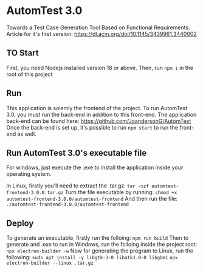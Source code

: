 
# AutomTest 3.0
Towards a Test Case Generation Tool Based on Functional Requirements.   
Article for it's first version:
https://dl.acm.org/doi/10.1145/3439961.3440002

## TO Start
First, you need Nodejs installed version 18 or above.
Then, run `npm i` in the root of this project

## Run
This application is solemly the frontend of the project. To run AutomTest 3.0, you must run the back-end in addition to this front-end.
The application back-end can be found here: <https://github.com/JoandersonG/AutomTest>
Once the back-end is set up, it's possible to run `npm start` to run the front-end as well.

## Run AutomTest 3.0's executable file
For windows, just execute the .exe to install the application inside your operating system.

In Linux, firstly you'll need to extract the .tar.gz:
`tar -xzf automtest-frontend-3.0.0.tar.gz`
Turn the file executable by running:
`chmod +x automtest-frontend-3.0.0/automtest-frontend`
And then run the file:
`./automtest-frontend-3.0.0/automtest-frontend`

## Deploy
To generate an executable, firstly run the folloing:
`npm run build`
Then to generate and .exe to run in Windows, run the folloing inside the project root:
`npx electron-builder -w`
Now for generating the program to Linux, run the following: 
`sudo apt install -y libgtk-3-0 libatk1.0-0 libgbm1`
`npx electron-builder --linux .tar.gz`

